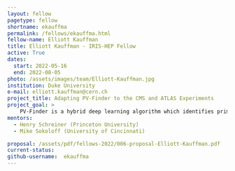 ```yaml
---
layout: fellow
pagetype: fellow
shortname: ekauffma
permalink: /fellows/ekauffma.html
fellow-name: Elliott Kauffman
title: Elliott Kauffman - IRIS-HEP Fellow
active: True
dates:
  start: 2022-05-16
  end: 2022-08-05
photo: /assets/images/team/Elliott-Kauffman.jpg
institution: Duke University
e-mail: elliott.kauffman@cern.ch
project_title: Adapting PV-Finder to the CMS and ATLAS Experiments
project_goal: >
    PV-Finder is a hybrid deep learning algorithm which identifies primary vertices. This algorithm was developed for use in conjunction with the LHCb detector in Run 3 of the LHC, which will experience a luminosity that is 5.5 times that of Run 2. In LHCb data, the efficiency of the CNN has inreased from to 90% to past  98% over the course of the past few years. The success of PV-Finder motivates its extension to both the ATLAS and CMS experiments. This project is concerned with the adaptation of the PV-Finder algorithm to ATLAS and CMS. Difference in detector geometry, data structure, density of particle tracks, and track resolution between experiments generate enough variation to motivate a dedicated project.
mentors:
  - Henry Schreiner (Princeton University)
  - Mike Sokoloff (University of Cincinnati)

proposal: /assets/pdf/fellows-2022/006-proposal-Elliott-Kauffman.pdf
current-status:
github-username:  ekauffma
---
```

